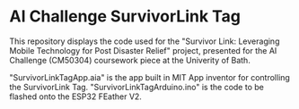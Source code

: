 # AI Challenge SurvivorLink Tag

This repository displays the code used for the "Survivor Link:
Leveraging Mobile Technology for Post Disaster Relief" project, presented for the AI Challenge (CM50304) coursework piece at the Univerity of Bath.

"SurvivorLinkTagApp.aia" is the app built in MIT App inventor for controlling the SurvivorLink Tag.
"SurvivorLinkTagArduino.ino" is the code to be flashed onto the ESP32 FEather V2. 
